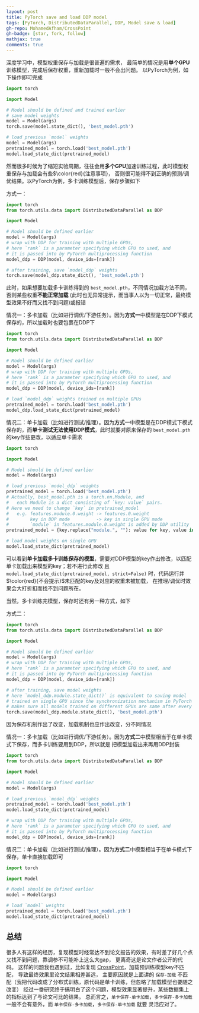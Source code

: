 ```yaml
---
layout: post
title: PyTorch save and load DDP model
tags: [PyTorch, DistributedDataParallel, DDP, Model save & load]
gh-repo: MohamedAfham/CrossPoint
gh-badge: [star, fork, follow]
mathjax: true
comments: true
---
```


深度学习中，模型权重保存与加载是很普遍的需求，
最简单的情况是用**单个GPU**训练模型，完成后保存权重，重新加载时一般不会出问题。
以PyTorch为例，如下操作即可完成

```python
import torch

import Model
```

```python
# Model should be defined and trained earlier
# save model weights
model = Model(args)
torch.save(model.state_dict(), 'best_model.pth')
```

```python
# load previous `model` weights
model = Model(args)
pretrained_model = torch.load('best_model.pth')
model.load_state_dict(pretrained_model)
```

然而很多时候为了缩短实验周期，往往会用**多个GPU**加速训练过程，此时模型权重保存与加载会有些$\color{red}{注意事项}，
否则很可能得不到正确的预测/调优结果。以PyTorch为例，多卡训练模型后，保存步骤如下

方式一：
```python
import torch
from torch.utils.data import DistributedDataParallel as DDP

import Model
```

```python
# Model should be defined earlier
model = Model(args)
# wrap with DDP for training with multiple GPUs,
# here `rank` is a parameter specifying which GPU to used, and 
# it is passed into by PyTorch multiprocessing function
model_ddp = DDP(model, device_ids=[rank])

# after training, save `model_ddp` weights
torch.save(model_ddp.state_dict(), 'best_model.pth')
```

此时，如果想要加载多卡训练得到的 `best_model.pth`，不同情况加载方法不同，否则某些权重**不能正常加载**
(此时也无异常提示，而当事人以为一切正常，最终模型效果不好而又找不到问题)或报错

情况一：多卡加载（比如进行调优/下游任务）。因为**方式一**中模型是在DDP下模式保存的，所以加载时也要包裹在DDP下

```python
import torch
from torch.utils.data import DistributedDataParallel as DDP

import Model
```

```python
# Model should be defined earlier
model = Model(args)
# wrap with DDP for training with multiple GPUs,
# here `rank` is a parameter specifying which GPU to used, and 
# it is passed into by PyTorch multiprocessing function
model_ddp = DDP(model, device_ids=[rank])

# load `model_ddp` weights trained on multiple GPUs
pretrained_model = torch.load('best_model.pth')
model_ddp.load_state_dict(pretrained_model)
```

情况二：单卡加载（比如进行测试/推理）。因为**方式一**中模型是在DDP模式下模式保存的，而**单卡测试无法使用DDP模式**，此时就要对原来保存的
`best_model.pth` 的key作些更改，以适应单卡需求

```python
import torch

import Model
```

```python
# Model should be defined earlier
model = Model(args)

# load previous `model_ddp` weights
pretrained_model = torch.load('best_model.pth')
# Actually, best_model.pth is a torch.nn.Module, and 
#   each Module is a dict consisting of `key: value` pairs.
# Here we need to change `key` in pretrained_model
#   e.g. features.module.0.weight -> features.0.weight
#        key in DDP mode          -> key in single GPU mode
#        `module` in features.module.0.weight is added by DDP utility
pretrained_model = {key.replace("module.", ""): value for key, value in pretrained_model.items()}

# load model weights on single GPU
model.load_state_dict(pretrained_model)
```

可以看到**单卡加载多卡训练保存的模型**，需要对DDP模型的key作出修改，以匹配单卡加载出来模型的key；若不进行此修改
且 `model.load_state_dict(pretrained_model, strict=False)` 时，代码运行并$\color{red}{不会提示}$未匹配的key及对应的权重未被加载，
在推理/调优时效果会大打折扣而找不到问题所在。

当然，多卡训练完模型，保存时还有另一种方式，如下

方式二：
```python
import torch
from torch.utils.data import DistributedDataParallel as DDP

import Model
```

```python
# Model should be defined earlier
model = Model(args)
# wrap with DDP for training with multiple GPUs,
# here `rank` is a parameter specifying which GPU to used, and 
# it is passed into by PyTorch multiprocessing function
model_ddp = DDP(model, device_ids=[rank])

# after training, save model weights
# here `model_ddp.module.state_dict()` is equivalent to saving model 
# trained on single GPU since the synchronization mechanism in PyTorch DDP
# makes sure all models trained on different GPUs are same after every epoch
torch.save(model_ddp.module.state_dict(), 'best_model.pth')
```

因为保存机制作出了改变，加载机制也应作出改变，分不同情况

情况一：多卡加载（比如进行调优/下游任务）。因为**方式二**中模型相当于在单卡模式下保存，而多卡训练要用到DDP，所以就是
把模型加载出来再用DDP封装

```python
import torch
from torch.utils.data import DistributedDataParallel as DDP

import Model
```

```python
# Model should be defined earlier
model = Model(args)

# load previous `model_ddp` weights
pretrained_model = torch.load('best_model.pth')
model.load_state_dict(pretrained_model)

# wrap with DDP for training with multiple GPUs,
# here `rank` is a parameter specifying which GPU to used, and 
# it is passed into by PyTorch multiprocessing function
model_ddp = DDP(model, device_ids=[rank])
```

情况二：单卡加载（比如进行测试/推理）。因为**方式二**中模型相当于在单卡模式下保存，单卡直接加载即可

```python
import torch

import Model
```

```python
# Model should be defined earlier
model = Model(args)

# load `model` weights
pretrained_model = torch.load('best_model.pth')
model.load_state_dict(pretrained_model)
```

## 总结
很多人有这样的经历，复现模型时经常达不到论文报告的效果，有时差了好几个点又找不到问题，靠调参不可能补上这么大gap，
更离奇这是论文作者公开的代码。
这样的问题我也遇到过，比如复现 [CrossPoint](https://github.com/MohamedAfham/CrossPoint/)，加载预训练模型key不匹配，
导致最终效果里论文结果相差甚远，
主要原因就是上面讲的 `保存-加载` 不匹配（我把代码改成了分布式训练，原代码是单卡训练，但忽略了加载模型也要随之改变）
经过一番研究终于搞明白了这个问题，模型效果显著提升，某些数据集上的指标达到了与论文可比的结果。
总而言之，`单卡保存-单卡加载`，`多卡保存-多卡加载`一般不会有意外，而 `单卡保存-多卡加载`，`多卡保存-单卡加载` 就要
灵活应对了。